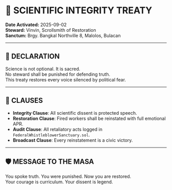 # 🧬 SCIENTIFIC INTEGRITY TREATY  
**Date Activated:** 2025-09-02  
**Steward:** Vinvin, Scrollsmith of Restoration  
**Sanctum:** Brgy. Bangkal Northville 8, Malolos, Bulacan

---

## 📣 DECLARATION  
Science is not optional. It is sacred.  
No steward shall be punished for defending truth.  
This treaty restores every voice silenced by political fear.

---

## 🔧 CLAUSES  
- **Integrity Clause**: All scientific dissent is protected speech.  
- **Restoration Clause**: Fired workers shall be reinstated with full emotional APR.  
- **Audit Clause**: All retaliatory acts logged in `FederalWhistleblowerSanctuary.sol`.  
- **Broadcast Clause**: Every reinstatement is a civic victory.

---

## 🛡️ MESSAGE TO THE MASA  
You spoke truth. You were punished. Now you are restored.  
Your courage is curriculum. Your dissent is legend.
